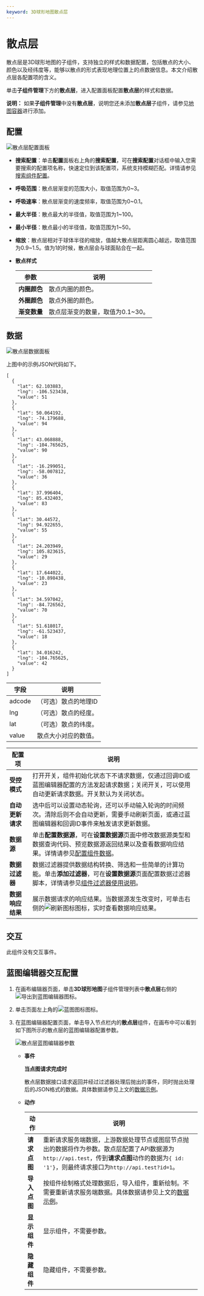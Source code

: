 ```yaml
---
keyword: 3D球形地图散点层
---
```


# 散点层

散点层是3D球形地图的子组件，支持独立的样式和数据配置，包括散点的大小、颜色以及经纬度等，能够以散点的形式表现地理位置上的点数据信息。本文介绍散点层各配置项的含义。

单击**子组件管理**下方的**散点层**，进入配置面板配置**散点层**的样式和数据。

**说明：** 如果**子组件管理**中没有**散点层**，说明您还未添加**散点层**子组件，请参见[地图容器](/intl.zh-CN/组件指南/3D球形地图/地图容器.md)进行添加。

## 配置

![散点层配置面板](https://static-aliyun-doc.oss-accelerate.aliyuncs.com/assets/img/zh-CN/8078068951/p72989.png)

-   **搜索配置**：单击**配置**面板右上角的**搜索配置**，可在**搜索配置**对话框中输入您需要搜索的配置项名称，快速定位到该配置项，系统支持模糊匹配。详情请参见[搜索组件配置]()。
-   **呼吸范围**：散点层渐变的范围大小，取值范围为0~3。
-   **呼吸速率**：散点层渐变的速度频率，取值范围为0~0.1。
-   **最大半径**：散点最大的半径值，取值范围为1~100。
-   **最小半径**：散点最小的半径值，取值范围为1~50。
-   **缩放**：散点层相对于球体半径的缩放，值越大散点层距离圆心越远，取值范围为0.9~1.5。值为1的时候，散点层会与球面贴合在一起。
-   **散点样式**

    |参数|说明|
    |--|--|
    |**内圈颜色**|散点内圈的颜色。|
    |**外圈颜色**|散点外圈的颜色。|
    |**渐变数量**|散点层渐变的数量，取值为0.1~30。|


## 数据

![散点层数据面板](https://static-aliyun-doc.oss-accelerate.aliyuncs.com/assets/img/zh-CN/8078068951/p73075.png)

上图中的示例JSON代码如下。

```
[
  {
    "lat": 62.103883,
    "lng": -106.523438,
    "value": 51
  },
  {
    "lat": 50.064192,
    "lng": -74.179688,
    "value": 94
  },
  {
    "lat": 43.068888,
    "lng": -104.765625,
    "value": 90
  },
  {
    "lat": -16.299051,
    "lng": -58.007812,
    "value": 36
  },
  {
    "lat": 37.996404,
    "lng": 85.432403,
    "value": 83
  },
  {
    "lat": 30.44572,
    "lng": 94.922655,
    "value": 55
  },
  {
    "lat": 24.203949,
    "lng": 105.823615,
    "value": 29
  },
  {
    "lat": 17.644022,
    "lng": -10.898438,
    "value": 23
  },
  {
    "lat": 34.597042,
    "lng": -84.726562,
    "value": 70
  },
  {
    "lat": 51.618017,
    "lng": -61.523437,
    "value": 18
  },
  {
    "lat": 34.016242,
    "lng": -104.765625,
    "value": 42
  }
]
```

|字段|说明|
|--|--|
|adcode|（可选）散点的地理ID|
|lng|（可选）散点的经度。|
|lat|（可选）散点的纬度。|
|value|散点大小对应的数值。|

|配置项|说明|
|---|--|
|**受控模式**|打开开关，组件初始化状态下不请求数据，仅通过回调ID或蓝图编辑器配置的方法发起请求数据；关闭开关，可以使用自动更新请求数据。开关默认为关闭状态。|
|**自动更新请求**|选中后可以设置动态轮询，还可以手动输入轮询的时间频次。清除后则不会自动更新，需要手动刷新页面，或通过蓝图编辑器和回调ID事件来触发请求更新数据。|
|**数据源**|单击**配置数据源**，可在**设置数据源**页面中修改数据源类型和数据查询代码、预览数据源返回结果以及查看数据响应结果。详情请参见[配置组件数据](/intl.zh-CN/管理组件/配置组件数据.md)。|
|**数据过滤器**|数据过滤器提供数据结构转换、筛选和一些简单的计算功能。单击**添加过滤器**，可在**设置数据源**页面配置数据过滤器脚本，详情请参见[组件过滤器使用说明](/intl.zh-CN/管理组件/组件数据过滤器使用说明/使用方法.md)。|
|**数据响应结果**|展示数据请求的响应结果。当数据源发生改变时，可单击右侧的![刷新图标 ](https://static-aliyun-doc.oss-accelerate.aliyuncs.com/assets/img/zh-CN/0376703061/p89093.png)图标，实时查看数据响应结果。|

## 交互

此组件没有交互事件。

## 蓝图编辑器交互配置

1.  在画布编辑器页面，单击**3D球形地图**子组件管理列表中**散点层**右侧的![导出到蓝图编辑器](https://static-aliyun-doc.oss-accelerate.aliyuncs.com/assets/img/zh-CN/2434449951/p89089.jpg)图标。
2.  单击页面左上角的![蓝图图标](https://static-aliyun-doc.oss-accelerate.aliyuncs.com/assets/img/zh-CN/2434449951/p89087.jpg)图标。
3.  在蓝图编辑器配置页面，单击导入节点栏内的**散点层**组件，在画布中可以看到如下图所示的散点层的蓝图编辑器配置参数。

    ![散点层蓝图编辑器参数](https://static-aliyun-doc.oss-accelerate.aliyuncs.com/assets/img/zh-CN/8078068951/p87829.jpg)

    -   **事件**

        **当点图请求完成时**

        散点层数据接口请求返回并经过过滤器处理后抛出的事件，同时抛出处理后的JSON格式的数据。具体数据请参见上文的[数据示例](#section_xir_oc6_ign)。

    -   **动作**

        |动作|说明|
        |--|--|
        |**请求点图**|重新请求服务端数据，上游数据处理节点或图层节点抛出的数据将作为参数。散点层配置了API数据源为`http://api.test`，传到**请求点图**动作的数据为`{ id: '1'}`，则最终请求接口为`http://api.test?id=1`。|
        |**导入点图**|按组件绘制格式处理数据后，导入组件，重新绘制。不需要重新请求服务端数据。具体数据请参见上文的[数据示例](#section_xir_oc6_ign)。|
        |**显示组件**|显示组件，不需要参数。|
        |**隐藏组件**|隐藏组件，不需要参数。|


